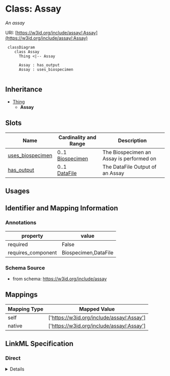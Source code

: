 # Class: Assay
_An assay_





URI: [https://w3id.org/include/assay/:Assay](https://w3id.org/include/assay/:Assay)




```mermaid
 classDiagram
    class Assay
      Thing <|-- Assay
      
      Assay : has_output
      Assay : uses_biospecimen
      
```





## Inheritance
* [Thing](Thing.md)
    * **Assay**



## Slots

| Name | Cardinality and Range  | Description  |
| ---  | ---  | --- |
| [uses_biospecimen](uses_biospecimen.md) | 0..1 <br/> [Biospecimen](Biospecimen.md)  | The Biospecimen an Assay is performed on  |
| [has_output](has_output.md) | 0..1 <br/> [DataFile](DataFile.md)  | The DataFile Output of an Assay  |


## Usages



## Identifier and Mapping Information





### Annotations

| property | value |
| --- | --- |
| required | False |
| requires_component | Biospecimen,DataFile |




### Schema Source


* from schema: https://w3id.org/include/assay







## Mappings

| Mapping Type | Mapped Value |
| ---  | ---  |
| self | ['https://w3id.org/include/assay/:Assay'] |
| native | ['https://w3id.org/include/assay/:Assay'] |


## LinkML Specification

<!-- TODO: investigate https://stackoverflow.com/questions/37606292/how-to-create-tabbed-code-blocks-in-mkdocs-or-sphinx -->

### Direct

<details>
```yaml
name: Assay
definition_uri: include:Assay
annotations:
  required:
    tag: required
    value: 'False'
  requires_component:
    tag: requires_component
    value: Biospecimen,DataFile
description: An assay
title: Assay
from_schema: https://w3id.org/include/assay
rank: 1000
is_a: Thing
slots:
- uses_biospecimen
- has_output

```
</details>

### Induced

<details>
```yaml
name: Assay
definition_uri: include:Assay
annotations:
  required:
    tag: required
    value: 'False'
  requires_component:
    tag: requires_component
    value: Biospecimen,DataFile
description: An assay
title: Assay
from_schema: https://w3id.org/include/assay
rank: 1000
is_a: Thing
attributes:
  uses_biospecimen:
    name: uses_biospecimen
    definition_uri: include:uses_biospecimen
    description: The Biospecimen an Assay is performed on
    title: Uses Biospecimen
    from_schema: https://w3id.org/include/assay
    rank: 1000
    alias: uses_biospecimen
    owner: Assay
    domain_of:
    - Assay
    range: Biospecimen
  has_output:
    name: has_output
    definition_uri: include:has_output
    description: The DataFile Output of an Assay
    title: Has Output
    from_schema: https://w3id.org/include/assay
    rank: 1000
    alias: has_output
    owner: Assay
    domain_of:
    - Assay
    range: DataFile

```
</details>